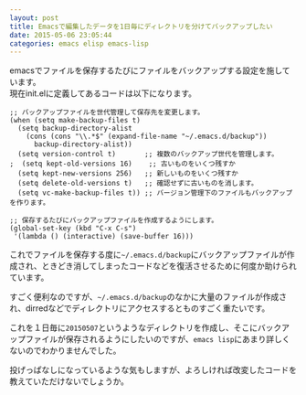 ```yaml
---
layout: post
title: Emacsで編集したデータを1日毎にディレクトリを分けてバックアップしたい
date: 2015-05-06 23:05:44
categories: emacs elisp emacs-lisp
---
```

<!-- {% raw %} -->
<p>emacsでファイルを保存するたびにファイルをバックアップする設定を施しています。<br>
現在init.elに定義してあるコードは以下になります。</p>

<pre><code>;; バックアップファイルを世代管理して保存先を変更します。
(when (setq make-backup-files t)
  (setq backup-directory-alist
    (cons (cons "\\.*$" (expand-file-name "~/.emacs.d/backup"))
      backup-directory-alist))
  (setq version-control t)       ;; 複数のバックアップ世代を管理します。
;  (setq kept-old-versions 16)    ;; 古いものをいくつ残すか
  (setq kept-new-versions 256)   ;; 新しいものをいくつ残すか
  (setq delete-old-versions t)   ;; 確認せずに古いものを消します。
  (setq vc-make-backup-files t)) ;; バージョン管理下のファイルもバックアップを作ります。

;; 保存するたびにバックアップファイルを作成するようにします。
(global-set-key (kbd "C-x C-s")
 '(lambda () (interactive) (save-buffer 16)))
</code></pre>

<p>これでファイルを保存する度に<code>~/.emacs.d/backup</code>にバックアップファイルが作成され、ときどき消してしまったコードなどを復活させるために何度か助けられています。</p>

<p>すごく便利なのですが、<code>~/.emacs.d/backup</code>のなかに大量のファイルが作成され、dirredなどでディレクトリにアクセスするとものすごく重たいです。</p>

<p>これを１日毎に<code>20150507</code>というようなディレクトリを作成し、そこにバックアップファイルが保存されるようにしたいのですが、<code>emacs lisp</code>にあまり詳しくないのでわかりませんでした。</p>

<p>投げっぱなしになっているような気もしますが、よろしければ改変したコードを教えていただけないでしょうか。</p>
<!-- {% endraw %} -->
